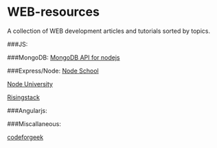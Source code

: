 # WEB-resources
A collection of WEB development articles and tutorials sorted by topics.

###JS:

###MongoDB:
[MongoDB API for nodejs](http://mongodb.github.io/node-mongodb-native/2.2/api/index.html)

###Express/Node:
[Node School](https://nodeschool.io/)

[Node University](https://node.university/courses)

[Risingstack](https://blog.risingstack.com/)

###Angularjs:

###Miscallaneous:

[codeforgeek](https://codeforgeek.com/)
